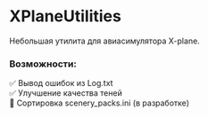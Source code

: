 # XPlaneUtilities
Небольшая утилита для авиасимулятора X-plane.

### Возможности:
:white_check_mark: Вывод ошибок из Log.txt    
:white_check_mark: Улучшение качества теней    
:black_square_button: Сортировка scenery_packs.ini (в разработке)